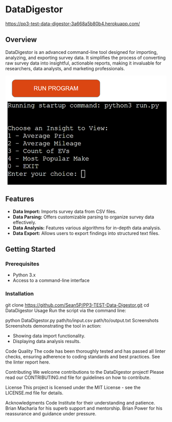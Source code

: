 # DataDigestor
https://pp3-test-data-digestor-3a668a5b80b4.herokuapp.com/

## Overview
DataDigestor is an advanced command-line tool designed for importing, analyzing, and exporting survey data. It simplifies the process of converting raw survey data into insightful, actionable reports, making it invaluable for researchers, data analysts, and marketing professionals.


<p align="center">
  <img src="README Assets/PP3 Demo 1.png" alt= "demo photo"/>
</p>


## Features
- **Data Import:** Imports survey data from CSV files.
- **Data Parsing:** Offers customizable parsing to organize survey data effectively.
- **Data Analysis:** Features various algorithms for in-depth data analysis.
- **Data Export:** Allows users to export findings into structured text files.

## Getting Started

### Prerequisites
- Python 3.x
- Access to a command-line interface

### Installation
git clone https://github.com/Sean5P/PP3-TEST-Data-Digestor.git
cd DataDigestor
Usage
Run the script via the command line:

python DataDigestor.py path/to/input.csv path/to/output.txt
Screenshots
Screenshots demonstrating the tool in action:

 - Showing data import functionality.
 - Displaying data analysis results.

Code Quality
The code has been thoroughly tested and has passed all linter checks, ensuring adherence to coding standards and best practices. See the linter report here.

Contributing
We welcome contributions to the DataDigestor project! Please read our CONTRIBUTING.md file for guidelines on how to contribute.

License
This project is licensed under the MIT License - see the LICENSE.md file for details.

Acknowledgments
Code Institute for their understanding and patience.
Brian Macharia for his superb support and mentorship.
Brian Power for his reassurance and guidance under pressure.


